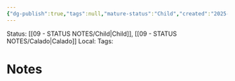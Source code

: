 ```yaml
---
{"dg-publish":true,"tags":null,"mature-status":"Child","created":"2025-10-20T10:23:49.582+01:00","dg-note-icon":"child","noteIcon":"child","updated":"2025-10-21T15:02:44.883+01:00","permalink":"/11-templates/rascunhos/","dgPassFrontmatter":true}
---
```


Status: [[09 - STATUS NOTES/Child\|Child]], [[09 - STATUS NOTES/Calado\|Calado]]
Local: 
Tags:  

# Notes
